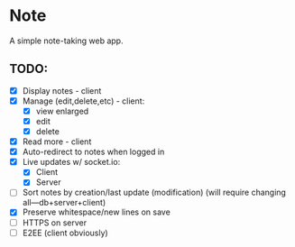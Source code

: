# Note

A simple note-taking web app.

## TODO:
* [x] Display notes - client
* [x] Manage (edit,delete,etc) - client:
    * [x] view enlarged
    * [x] edit
    * [x] delete
* [x] Read more - client
* [x] Auto-redirect to notes when logged in
* [x] Live updates w/ socket.io:
    * [x] Client
    * [x] Server
* [ ] Sort notes by creation/last update (modification) (will require changing all—db+server+client)
* [x] Preserve whitespace/new lines on save
* [ ] HTTPS on server
* [ ] E2EE (client obviously)